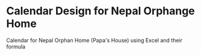 # Calendar Design for Nepal Orphange Home
Calendar for Nepal Orphan Home (Papa's House) using Excel and their formula

